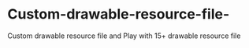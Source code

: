# Custom-drawable-resource-file-
Custom drawable resource file and Play with 15+ drawable resource file 
